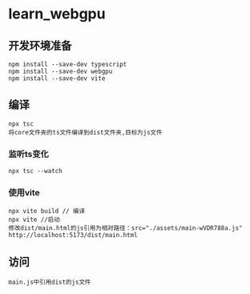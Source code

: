 # learn_webgpu
## 开发环境准备
	npm install --save-dev typescript
	npm install --save-dev webgpu 
	npm install --save-dev vite

## 编译
	npx tsc
	将core文件夹的ts文件编译到dist文件夹,目标为js文件
### 监听ts变化
	npx tsc --watch

### 使用vite
	npx vite build // 编译
	npx vite //启动
	修改dist/main.html的js引用为相对路径：src="./assets/main-wVDR788a.js"
	http://localhost:5173/dist/main.html

## 访问
	main.js中引用dist的js文件

